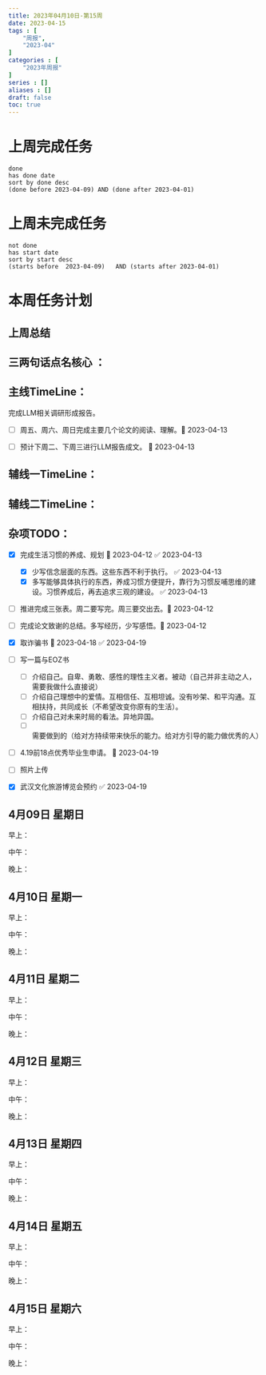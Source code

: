 ```yaml
---
title: 2023年04月10日-第15周
date: 2023-04-15
tags : [
	"周报",
	"2023-04"
]
categories : [
	"2023年周报"
]
series : []
aliases : []
draft: false
toc: true
---
```

# 上周完成任务
```tasks
done
has done date
sort by done desc
(done before 2023-04-09) AND (done after 2023-04-01)
```

# 上周未完成任务
```tasks
not done
has start date
sort by start desc
(starts before  2023-04-09)   AND (starts after 2023-04-01) 

```


# 本周任务计划

## 上周总结

## 三两句话点名核心 ：

## 主线TimeLine：
完成LLM相关调研形成报告。
- [ ] 周五、周六、周日完成主要几个论文的阅读、理解。🛫 2023-04-13 
- [ ] 预计下周二、下周三进行LLM报告成文。 🛫 2023-04-13 


## 辅线一TimeLine：

## 辅线二TimeLine：

## 杂项TODO：
- [x] 完成生活习惯的养成、规划 🛫 2023-04-12 ✅ 2023-04-13
	- [x] 少写信念层面的东西。这些东西不利于执行。 ✅ 2023-04-13
	- [x] 多写能够具体执行的东西，养成习惯方便提升，靠行为习惯反哺思维的建设。习惯养成后，再去追求三观的建设。 ✅ 2023-04-13
- [ ] 推进完成三张表。周二要写完。周三要交出去。🛫 2023-04-12 
- [ ] 完成论文致谢的总结。多写经历，少写感悟。🛫 2023-04-12 
- [x] 取诈骗书 🛫 2023-04-18 ✅ 2023-04-19
- [ ] 写一篇与EOZ书
	- [ ] 介绍自己。自卑、勇敢、感性的理性主义者。被动（自己并非主动之人，需要我做什么直接说）
	- [ ] 介绍自己理想中的爱情。互相信任、互相坦诚。没有吵架、和平沟通。互相扶持，共同成长（不希望改变你原有的生活）。
	- [ ] 介绍自己对未来时局的看法。异地异国。
	- [ ] 需要做到的（给对方持续带来快乐的能力。给对方引导的能力做优秀的人）
- [ ] 4.19前18点优秀毕业生申请。 🛫 2023-04-19 
- [ ] 照片上传
- [x] 武汉文化旅游博览会预约 ✅ 2023-04-19


## 4月09日 星期日  
早上：

中午：

晚上：

## 4月10日 星期一  
早上：

中午：

晚上：

## 4月11日 星期二  
早上：

中午：

晚上：

## 4月12日 星期三  
早上：

中午：

晚上：

## 4月13日 星期四  
早上：

中午：

晚上：

## 4月14日 星期五  
早上：

中午：

晚上：

## 4月15日 星期六  
早上：

中午：

晚上：




